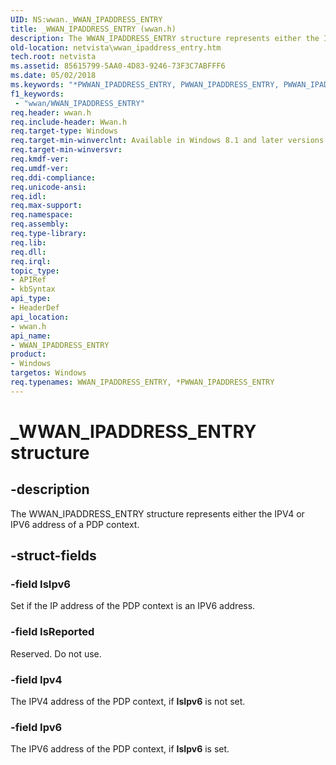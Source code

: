 ```yaml
---
UID: NS:wwan._WWAN_IPADDRESS_ENTRY
title: _WWAN_IPADDRESS_ENTRY (wwan.h)
description: The WWAN_IPADDRESS_ENTRY structure represents either the IPV4 or IPV6 address of a PDP context.
old-location: netvista\wwan_ipaddress_entry.htm
tech.root: netvista
ms.assetid: 85615799-5AA0-4D83-9246-73F3C7ABFFF6
ms.date: 05/02/2018
ms.keywords: "*PWWAN_IPADDRESS_ENTRY, PWWAN_IPADDRESS_ENTRY, PWWAN_IPADDRESS_ENTRY structure pointer [Network Drivers Starting with Windows Vista], WWAN_IPADDRESS_ENTRY, WWAN_IPADDRESS_ENTRY structure [Network Drivers Starting with Windows Vista], _WWAN_IPADDRESS_ENTRY, netvista.wwan_ipaddress_entry, wwan/PWWAN_IPADDRESS_ENTRY, wwan/WWAN_IPADDRESS_ENTRY"
f1_keywords:
 - "wwan/WWAN_IPADDRESS_ENTRY"
req.header: wwan.h
req.include-header: Wwan.h
req.target-type: Windows
req.target-min-winverclnt: Available in Windows 8.1 and later versions of Windows.
req.target-min-winversvr: 
req.kmdf-ver: 
req.umdf-ver: 
req.ddi-compliance: 
req.unicode-ansi: 
req.idl: 
req.max-support: 
req.namespace: 
req.assembly: 
req.type-library: 
req.lib: 
req.dll: 
req.irql: 
topic_type:
- APIRef
- kbSyntax
api_type:
- HeaderDef
api_location:
- wwan.h
api_name:
- WWAN_IPADDRESS_ENTRY
product:
- Windows
targetos: Windows
req.typenames: WWAN_IPADDRESS_ENTRY, *PWWAN_IPADDRESS_ENTRY
---
```


# _WWAN_IPADDRESS_ENTRY structure


## -description


The WWAN_IPADDRESS_ENTRY structure represents either the IPV4 or IPV6 address of a PDP context.


## -struct-fields




### -field IsIpv6

Set if the IP address of the PDP context is an IPV6 address.

### -field IsReported

Reserved. Do not use.

### -field Ipv4

The IPV4 address of the PDP context, if <b>IsIpv6</b> is not set.

### -field Ipv6

The IPV6 address of the PDP context, if <b>IsIpv6</b> is set.
